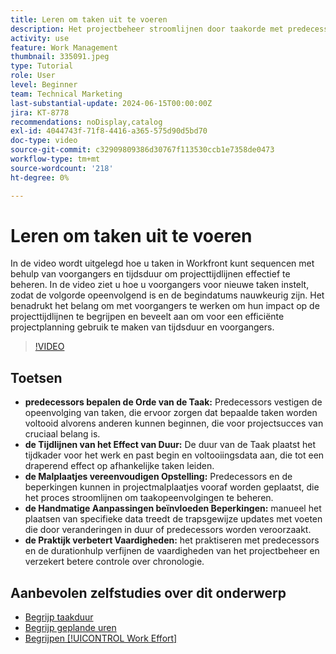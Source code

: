```yaml
---
title: Leren om taken uit te voeren
description: Het projectbeheer stroomlijnen door taakorde met predecessors te bepalen, chronologie door duur te plaatsen, opeenvolgingen te vereenvoudigen die malplaatjes gebruiken, handbeperkingen te vermijden, en vaardigheden te verfijnen met praktijk.
activity: use
feature: Work Management
thumbnail: 335091.jpeg
type: Tutorial
role: User
level: Beginner
team: Technical Marketing
last-substantial-update: 2024-06-15T00:00:00Z
jira: KT-8778
recommendations: noDisplay,catalog
exl-id: 4044743f-71f8-4416-a365-575d90d5bd70
doc-type: video
source-git-commit: c32909809386d30767f113530ccb1e7358de0473
workflow-type: tm+mt
source-wordcount: '218'
ht-degree: 0%

---
```


# Leren om taken uit te voeren

In de video wordt uitgelegd hoe u taken in Workfront kunt sequencen met behulp van voorgangers en tijdsduur om projecttijdlijnen effectief te beheren.
In de video ziet u hoe u voorgangers voor nieuwe taken instelt, zodat de volgorde opeenvolgend is en de begindatums nauwkeurig zijn.
&#x200B;Het benadrukt het belang om met voorgangers te werken om hun impact op de projecttijdlijnen te begrijpen en beveelt aan om voor een efficiënte projectplanning gebruik te maken van tijdsduur en voorgangers.


>[!VIDEO](https://video.tv.adobe.com/v/335091/?quality=12&learn=on&enablevpops)

## Toetsen

* **predecessors bepalen de Orde van de Taak:** Predecessors vestigen de opeenvolging van taken, die ervoor zorgen dat bepaalde taken worden voltooid alvorens anderen kunnen beginnen, die voor projectsucces van cruciaal belang is. &#x200B;
* **de Tijdlijnen van het Effect van Duur:** De duur van de Taak plaatst het tijdkader voor het werk en past begin en voltooiingsdata aan, die tot een draperend effect op afhankelijke taken leiden. &#x200B;
* **de Malplaatjes vereenvoudigen Opstelling:** Predecessors en de beperkingen kunnen in projectmalplaatjes vooraf worden geplaatst, die het proces stroomlijnen om taakopeenvolgingen te beheren. &#x200B;
* **de Handmatige Aanpassingen beïnvloeden Beperkingen:** manueel het plaatsen van specifieke data treedt de trapsgewijze updates met voeten die door veranderingen in duur of predecessors worden veroorzaakt. &#x200B;
* **de Praktijk verbetert Vaardigheden:** het praktiseren met predecessors en de durationhulp verfijnen de vaardigheden van het projectbeheer en verzekert betere controle over chronologie.

## Aanbevolen zelfstudies over dit onderwerp

* [Begrijp taakduur](/help/manage-work/tasks/understand-task-durations.md)
* [Begrijp geplande uren](/help/manage-work/tasks/understand-planned-hours.md)
* [Begrijpen [!UICONTROL Work Effort]](/help/manage-work/tasks/understand-work-effort.md)

